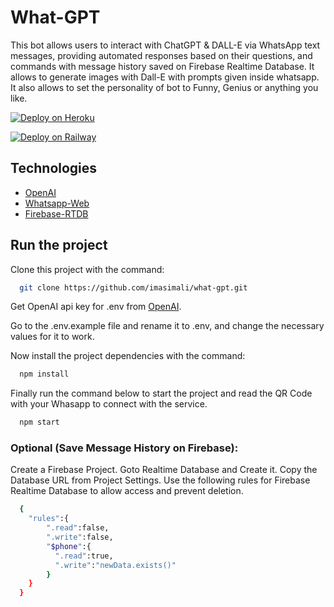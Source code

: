 # What-GPT

This bot allows users to interact with ChatGPT & DALL-E via WhatsApp text messages, providing automated responses based on their questions, and commands with message history saved on Firebase Realtime Database. It allows to generate images with Dall-E with prompts given inside whatsapp. It also allows to set the personality of bot to Funny, Genius or anything you like.

[![Deploy on Heroku](https://www.herokucdn.com/deploy/button.svg)](https://heroku.com/deploy)

[![Deploy on Railway](https://railway.app/button.svg)](https://railway.app/new/template/W5QDDg?referralCode=6Ax_Sv)

## Technologies

- [OpenAI](https://beta.openai.com/)
- [Whatsapp-Web](https://github.com/pedroslopez/whatsapp-web.js/)
- [Firebase-RTDB](https://console.firebase.google.com/)

## Run the project

Clone this project with the command:

```bash
  git clone https://github.com/imasimali/what-gpt.git
```

Get OpenAI api key for .env from [OpenAI](https://platform.openai.com/account/api-keys/).

Go to the .env.example file and rename it to .env, and change the necessary values ​​for it to work.

Now install the project dependencies with the command:

```bash
  npm install
```

Finally run the command below to start the project and read the QR Code with your Whasapp to connect with the service.

```bash
  npm start
```

### Optional (Save Message History on Firebase):

Create a Firebase Project. Goto Realtime Database and Create it. Copy the Database URL from Project Settings.
Use the following rules for Firebase Realtime Database to allow access and prevent deletion.

```bash
  {
    "rules":{
        ".read":false,
        ".write":false,
        "$phone":{
          ".read":true,
          ".write":"newData.exists()"
        }
    }
  }
```
